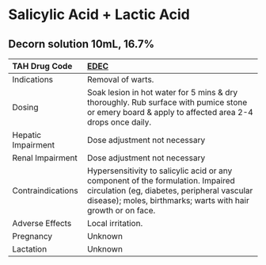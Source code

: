 # Salicylic Acid + Lactic Acid

## Decorn solution 10mL, 16.7%

| TAH Drug Code      | [EDEC](https://www.tahsda.org.tw/drugs/hissearch.php?drug_code=EDEC)                                                                                                                            |
|:-------------------|:------------------------------------------------------------------------------------------------------------------------------------------------------------------------------------------------|
| Indications        | Removal of warts.                                                                                                                                                                               |
| Dosing             | Soak lesion in hot water for 5 mins & dry thoroughly. Rub surface with pumice stone or emery board & apply to affected area 2-4 drops once daily.                                               |
| Hepatic Impairment | Dose adjustment not necessary                                                                                                                                                                   |
| Renal Impairment   | Dose adjustment not necessary                                                                                                                                                                   |
| Contraindications  | Hypersensitivity to salicylic acid or any component of the formulation. Impaired circulation (eg, diabetes, peripheral vascular disease); moles, birthmarks; warts with hair growth or on face. |
| Adverse Effects    | Local irritation.                                                                                                                                                                               |
| Pregnancy          | Unknown                                                                                                                                                                                         |
| Lactation          | Unknown                                                                                                                                                                                         |

